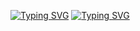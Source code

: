 [![Typing SVG](https://readme-typing-svg.demolab.com?font=Yatra+One&weight=900&size=50&duration=5&pause=1000&color=F70000&center=true&vCenter=true&repeat=false&width=1200&lines=%7C%7C+Arth+%7C%7C)](https://git.io/typing-svg)
<a href="https://git.io/typing-svg"><img src="https://readme-typing-svg.demolab.com?font=Yatra+One&size=21&pause=1000&width=435&lines=The+five+boxing+wizards+jump+quickly" alt="Typing SVG" /></a>
